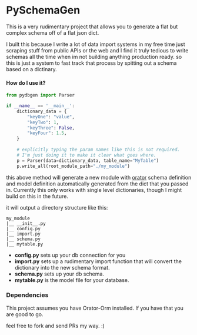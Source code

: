 # PySchemaGen

This is a very rudimentary project that allows you to generate
a flat but complex schema off of a flat json dict.

I built this because I write a lot of data import systems in my 
free time just scraping stuff from public APIs or the web and I find it truly tedious
to write schemas all the time when im not building anything production ready. 
so this is just a system to fast track that process by spitting out a schema based on a dictinary. 

#### How do I use it?

```python
from pydbgen import Parser

if __name__ == '__main__':
    dictionary_data = {
        "keyOne": "value",
        "keyTwo": 1,
        "keyThree": False,
        "keyFour": 1.5,
    }
    
    # explicitly typing the param names like this is not required. 
    # I'm just doing it to make it clear what goes where. 
    p = Parser(data=dictionary_data, table_name="MyTable")
    p.write_all(root_module_path="./my_module")
``` 


this above method will generate a new module with [orator](https://orator-orm.com/) schema definition and model definition 
automatically generated from the dict that you passed in. Currently this only works with single level dictionaries, 
though I might build on this in the future. 

it will output a directory structure like this: 
```
my_module
|__ __init__.py
|__ config.py
|__ import.py
|__ schema.py
|__ mytable.py
```

* **config.py** sets up your db connection for you
* **import.py** sets up a rudimentary import function that will convert the dictionary into the new schema format. 
* **schema.py** sets up your db schema. 
* **mytable.py** is the model file for your database. 

### Dependencies
This project assumes you have Orator-Orm installed. If you have that you are good to go. 


feel free to fork and send PRs my way. :) 